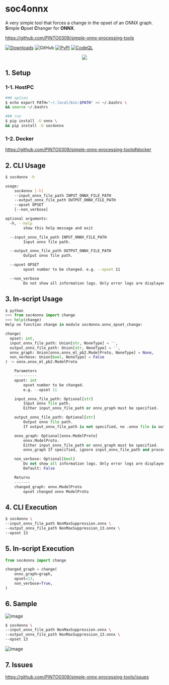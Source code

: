 # soc4onnx
A very simple tool that forces a change in the opset of an ONNX graph. **S**imple **O**pset **C**hanger for **ONNX**.

https://github.com/PINTO0309/simple-onnx-processing-tools

[![Downloads](https://static.pepy.tech/personalized-badge/soc4onnx?period=total&units=none&left_color=grey&right_color=brightgreen&left_text=Downloads)](https://pepy.tech/project/soc4onnx) ![GitHub](https://img.shields.io/github/license/PINTO0309/soc4onnx?color=2BAF2B) [![PyPI](https://img.shields.io/pypi/v/soc4onnx?color=2BAF2B)](https://pypi.org/project/soc4onnx/) [![CodeQL](https://github.com/PINTO0309/soc4onnx/workflows/CodeQL/badge.svg)](https://github.com/PINTO0309/soc4onnx/actions?query=workflow%3ACodeQL)

<p align="center">
  <img src="https://user-images.githubusercontent.com/33194443/170156330-458c1df1-cdb9-47db-9eab-fadac9bf52a0.png" />
</p>

## 1. Setup
### 1-1. HostPC
```bash
### option
$ echo export PATH="~/.local/bin:$PATH" >> ~/.bashrc \
&& source ~/.bashrc

### run
$ pip install -U onnx \
&& pip install -U soc4onnx
```
### 1-2. Docker
https://github.com/PINTO0309/simple-onnx-processing-tools#docker

## 2. CLI Usage
```bash
$ soc4onnx -h

usage:
    soc4onnx [-h]
    --input_onnx_file_path INPUT_ONNX_FILE_PATH
    --output_onnx_file_path OUTPUT_ONNX_FILE_PATH
    --opset OPSET
    [--non_verbose]

optional arguments:
  -h, --help
        show this help message and exit

  --input_onnx_file_path INPUT_ONNX_FILE_PATH
        Input onnx file path.

  --output_onnx_file_path OUTPUT_ONNX_FILE_PATH
        Output onnx file path.

  --opset OPSET
        opset number to be changed. e.g. --opset 11

  --non_verbose
        Do not show all information logs. Only error logs are displayed.
```

## 3. In-script Usage
```python
$ python
>>> from soc4onnx import change
>>> help(change)
Help on function change in module soc4onnx.onnx_opset_change:

change(
  opset: int,
  input_onnx_file_path: Union[str, NoneType] = '',
  output_onnx_file_path: Union[str, NoneType] = '',
  onnx_graph: Union[onnx.onnx_ml_pb2.ModelProto, NoneType] = None,
  non_verbose: Union[bool, NoneType] = False
) -> onnx.onnx_ml_pb2.ModelProto

    Parameters
    ----------
    opset: int
        opset number to be changed.
        e.g. --opset 11

    input_onnx_file_path: Optional[str]
        Input onnx file path.
        Either input_onnx_file_path or onnx_graph must be specified.

    output_onnx_file_path: Optional[str]
        Output onnx file path.
        If output_onnx_file_path is not specified, no .onnx file is output.

    onnx_graph: Optional[onnx.ModelProto]
        onnx.ModelProto.
        Either input_onnx_file_path or onnx_graph must be specified.
        onnx_graph If specified, ignore input_onnx_file_path and process onnx_graph.

    non_verbose: Optional[bool]
        Do not show all information logs. Only error logs are displayed.
        Default: False

    Returns
    -------
    changed_graph: onnx.ModelProto
        opset changed onnx ModelProto
```

## 4. CLI Execution
```bash
$ soc4onnx \
--input_onnx_file_path NonMaxSuppression.onnx \
--output_onnx_file_path NonMaxSuppression_13.onnx \
--opset 13
```

## 5. In-script Execution
```python
from soc4onnx import change

changed_graph = change(
    onnx_graph=graph,
    opset=13,
    non_verbose=True,
)
```

## 6. Sample
![image](https://user-images.githubusercontent.com/33194443/163655662-622b470c-c893-439a-82b0-85bd6a406647.png)
```bash
$ soc4onnx \
--input_onnx_file_path NonMaxSuppression.onnx \
--output_onnx_file_path NonMaxSuppression_13.onnx \
--opset 13
```
![image](https://user-images.githubusercontent.com/33194443/163655699-b456b01b-957a-40f6-9703-547c1769f8d8.png)

## 7. Issues
https://github.com/PINTO0309/simple-onnx-processing-tools/issues
